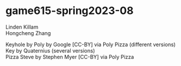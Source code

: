 # game615-spring2023-08
 
Linden Killam<br>
Hongcheng Zhang<br>

Keyhole by Poly by Google [CC-BY] via Poly Pizza (different versions)<br>
Key by Quaternius (several versions)<br>
Pizza Steve by Stephen Myer [CC-BY] via Poly Pizza<br>